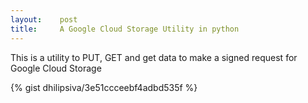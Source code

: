 ```yaml
---
layout:    post
title:     A Google Cloud Storage Utility in python
---
```


This is a utility to PUT, GET and get data to make a signed request for Google Cloud Storage

{% gist dhilipsiva/3e51ccceebf4adbd535f %}
